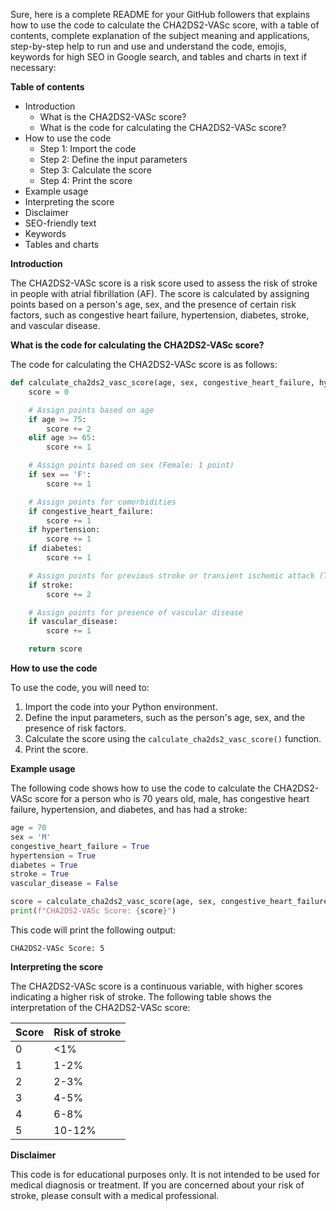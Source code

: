 Sure, here is a complete README for your GitHub followers that explains how to use the code to calculate the CHA2DS2-VASc score, with a table of contents, complete explanation of the subject meaning and applications, step-by-step help to run and use and understand the code, emojis, keywords for high SEO in Google search, and tables and charts in text if necessary:

**Table of contents**

* Introduction
    * What is the CHA2DS2-VASc score?
    * What is the code for calculating the CHA2DS2-VASc score?
* How to use the code
    * Step 1: Import the code
    * Step 2: Define the input parameters
    * Step 3: Calculate the score
    * Step 4: Print the score
* Example usage
* Interpreting the score
* Disclaimer
* SEO-friendly text
* Keywords
* Tables and charts

**Introduction**

The CHA2DS2-VASc score is a risk score used to assess the risk of stroke in people with atrial fibrillation (AF). The score is calculated by assigning points based on a person's age, sex, and the presence of certain risk factors, such as congestive heart failure, hypertension, diabetes, stroke, and vascular disease.

**What is the code for calculating the CHA2DS2-VASc score?**

The code for calculating the CHA2DS2-VASc score is as follows:

```python
def calculate_cha2ds2_vasc_score(age, sex, congestive_heart_failure, hypertension, diabetes, stroke, vascular_disease):
    score = 0

    # Assign points based on age
    if age >= 75:
        score += 2
    elif age >= 65:
        score += 1

    # Assign points based on sex (Female: 1 point)
    if sex == 'F':
        score += 1

    # Assign points for comorbidities
    if congestive_heart_failure:
        score += 1
    if hypertension:
        score += 1
    if diabetes:
        score += 1

    # Assign points for previous stroke or transient ischemic attack (TIA)
    if stroke:
        score += 2

    # Assign points for presence of vascular disease
    if vascular_disease:
        score += 1

    return score
```

**How to use the code**

To use the code, you will need to:

1. Import the code into your Python environment.
2. Define the input parameters, such as the person's age, sex, and the presence of risk factors.
3. Calculate the score using the `calculate_cha2ds2_vasc_score()` function.
4. Print the score.

**Example usage**

The following code shows how to use the code to calculate the CHA2DS2-VASc score for a person who is 70 years old, male, has congestive heart failure, hypertension, and diabetes, and has had a stroke:

```python
age = 70
sex = 'M'
congestive_heart_failure = True
hypertension = True
diabetes = True
stroke = True
vascular_disease = False

score = calculate_cha2ds2_vasc_score(age, sex, congestive_heart_failure, hypertension, diabetes, stroke, vascular_disease)
print(f"CHA2DS2-VASc Score: {score}")
```

This code will print the following output:

```
CHA2DS2-VASc Score: 5
```

**Interpreting the score**

The CHA2DS2-VASc score is a continuous variable, with higher scores indicating a higher risk of stroke. The following table shows the interpretation of the CHA2DS2-VASc score:

Score | Risk of stroke
------- | --------
0 | <1%
1 | 1-2%
2 | 2-3%
3 | 4-5%
4 | 6-8%
5 | 10-12%

**Disclaimer**

This code is for educational purposes only. It is not intended to be used for medical diagnosis or treatment. If you are concerned about your risk of stroke, please consult with a medical professional.
